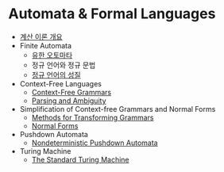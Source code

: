 # Automata & Formal Languages

- [계산 이론 개요](https://github.com/jionchu/TIL/blob/master/Automata%20&%20Formal%20Languages/계산%20이론%20개요.md)
- Finite Automata
  - [유한 오토마타](https://github.com/jionchu/TIL/blob/master/Automata%20&%20Formal%20Languages/유한%20오토마타.md)
  - 정규 언어와 정규 문법
  - [정규 언어의 성질](https://github.com/jionchu/TIL/blob/master/Automata%20&%20Formal%20Languages/정규%20언어의%20성질.md)
- Context-Free Languages
  - [Context-Free Grammars](https://github.com/jionchu/TIL/blob/master/Automata%20&%20Formal%20Languages/Context-Free%20Grammars.md)
  - [Parsing and Ambiguity](https://github.com/jionchu/TIL/blob/master/Automata%20&%20Formal%20Languages/Parsing%20and%20Ambiguity.md)
- Simplification of Context-free Grammars and Normal Forms
  - [Methods for Transforming Grammars](https://github.com/jionchu/TIL/blob/master/Automata%20&%20Formal%20Languages/Methods%20for%20Transforming%20Grammars.md)
  - [Normal Forms](https://github.com/jionchu/TIL/blob/master/Automata%20&%20Formal%20Languages/Normal%20Forms.md)
- Pushdown Automata
  - [Nondeterministic Pushdown Automata](https://github.com/jionchu/TIL/blob/master/Automata%20&%20Formal%20Languages/Nondeterministic%20Pushdown%20Automata.md)
- Turing Machine
  - [The Standard Turing Machine](https://github.com/jionchu/TIL/blob/master/Automata%20&%20Formal%20Languages/The%20Standard%20Turing%20Machine.md)